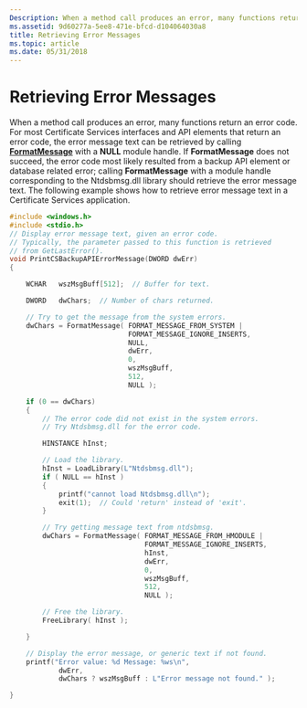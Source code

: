 ```yaml
---
Description: When a method call produces an error, many functions return an error code.
ms.assetid: 9d60277a-5ee8-471e-bfcd-d104064030a8
title: Retrieving Error Messages
ms.topic: article
ms.date: 05/31/2018
---
```


# Retrieving Error Messages

When a method call produces an error, many functions return an error code. For most Certificate Services interfaces and API elements that return an error code, the error message text can be retrieved by calling [**FormatMessage**](https://msdn.microsoft.com/en-us/library/ms679351(v=VS.85).aspx) with a **NULL** module handle. If **FormatMessage** does not succeed, the error code most likely resulted from a backup API element or database related error; calling **FormatMessage** with a module handle corresponding to the Ntdsbmsg.dll library should retrieve the error message text. The following example shows how to retrieve error message text in a Certificate Services application.


```C++
#include <windows.h>
#include <stdio.h>
// Display error message text, given an error code.
// Typically, the parameter passed to this function is retrieved
// from GetLastError().
void PrintCSBackupAPIErrorMessage(DWORD dwErr)
{

    WCHAR   wszMsgBuff[512];  // Buffer for text.

    DWORD   dwChars;  // Number of chars returned.

    // Try to get the message from the system errors.
    dwChars = FormatMessage( FORMAT_MESSAGE_FROM_SYSTEM |
                             FORMAT_MESSAGE_IGNORE_INSERTS,
                             NULL,
                             dwErr,
                             0,
                             wszMsgBuff,
                             512,
                             NULL );

    if (0 == dwChars)
    {
        // The error code did not exist in the system errors.
        // Try Ntdsbmsg.dll for the error code.

        HINSTANCE hInst;

        // Load the library.
        hInst = LoadLibrary(L"Ntdsbmsg.dll");
        if ( NULL == hInst )
        {
            printf("cannot load Ntdsbmsg.dll\n");
            exit(1);  // Could 'return' instead of 'exit'.
        }

        // Try getting message text from ntdsbmsg.
        dwChars = FormatMessage( FORMAT_MESSAGE_FROM_HMODULE |
                                 FORMAT_MESSAGE_IGNORE_INSERTS,
                                 hInst,
                                 dwErr,
                                 0,
                                 wszMsgBuff,
                                 512,
                                 NULL );

        // Free the library.
        FreeLibrary( hInst );

    }

    // Display the error message, or generic text if not found.
    printf("Error value: %d Message: %ws\n",
            dwErr,
            dwChars ? wszMsgBuff : L"Error message not found." );

}
```



 

 



